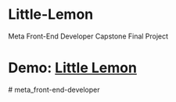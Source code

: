 # Little-Lemon
Meta Front-End Developer Capstone Final Project

# Demo: [Little Lemon](https://shahandfahad.github.io/Little-Lemon/)
#   m e t a _ f r o n t - e n d - d e v e l o p e r  
 